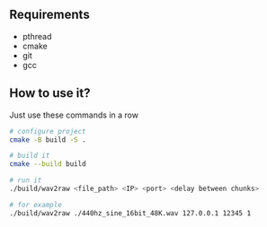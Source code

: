 ## Requirements
* pthread
* cmake
* git
* gcc

## How to use it?
Just use these commands in a row

```bash
# configure project
cmake -B build -S .

# build it
cmake --build build

# run it
./build/wav2raw <file_path> <IP> <port> <delay between chunks>

# for example
./build/wav2raw ./440hz_sine_16bit_48K.wav 127.0.0.1 12345 1

```